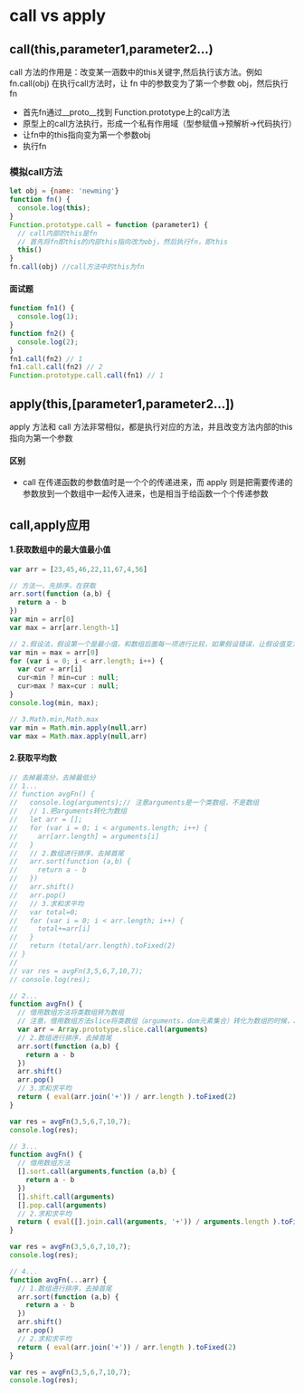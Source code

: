 # call vs apply

## call(this,parameter1,parameter2...)
call 方法的作用是：改变某一涵数中的this关键字,然后执行该方法。例如 fn.call(obj) 在执行call方法时，让 fn 中的参数变为了第一个参数 obj，然后执行fn

- 首先fn通过__proto__找到 Function.prototype上的call方法
- 原型上的call方法执行，形成一个私有作用域（型参赋值->预解析->代码执行）
- 让fn中的this指向变为第一个参数obj
- 执行fn

### 模拟call方法

```js
let obj = {name: 'newming'}
function fn() {
  console.log(this);
}
Function.prototype.call = function (parameter1) {
  // call内部的this是fn
  // 首先将fn即this的内部this指向改为obj，然后执行fn，即this
  this()
}
fn.call(obj) //call方法中的this为fn
```

#### 面试题

```js
function fn1() {
  console.log(1);
}
function fn2() {
  console.log(2);
}
fn1.call(fn2) // 1
fn1.call.call(fn2) // 2
Function.prototype.call.call(fn1) // 1
```

## apply(this,[parameter1,parameter2...])

apply 方法和 call 方法非常相似，都是执行对应的方法，并且改变方法内部的this指向为第一个参数

#### 区别
- call 在传递函数的参数值时是一个个的传递进来，而 apply 则是把需要传递的参数放到一个数组中一起传入进来，也是相当于给函数一个个传递参数

## call,apply应用

#### 1.获取数组中的最大值最小值
```js
var arr = [23,45,46,22,11,67,4,56]

// 方法一，先排序，在获取
arr.sort(function (a,b) {
  return a - b
})
var min = arr[0]
var max = arr[arr.length-1]

// 2.假设法，假设第一个是最小值，和数组后面每一项进行比较，如果假设错误，让假设值变为当前最小值
var min = max = arr[0]
for (var i = 0; i < arr.length; i++) {
  var cur = arr[i]
  cur<min ? min=cur : null;
  cur>max ? max=cur : null;
}
console.log(min, max);

// 3.Math.min,Math.max
var min = Math.min.apply(null,arr)
var max = Math.max.apply(null,arr)
```

#### 2.获取平均数
```js
// 去掉最高分，去掉最低分
// 1...
// function avgFn() {
//   console.log(arguments);// 注意arguments是一个类数组，不是数组
//   // 1.把arguments转化为数组
//   let arr = [];
//   for (var i = 0; i < arguments.length; i++) {
//     arr[arr.length] = arguments[i]
//   }
//   // 2.数组进行排序，去掉首尾
//   arr.sort(function (a,b) {
//     return a - b
//   })
//   arr.shift()
//   arr.pop()
//   // 3.求和求平均
//   var total=0;
//   for (var i = 0; i < arr.length; i++) {
//     total+=arr[i]
//   }
//   return (total/arr.length).toFixed(2)
// }
//
// var res = avgFn(3,5,6,7,10,7);
// console.log(res);

// 2...
function avgFn() {
  // 借用数组方法将类数组转为数组
  // 注意，借用数组方法slice将类数组（arguments，dom元素集合）转化为数组的时候，arguments在所以浏览器都兼容，dom元素集合在ie6~8不兼容，可以利用for循环实现兼容
  var arr = Array.prototype.slice.call(arguments)
  // 2.数组进行排序，去掉首尾
  arr.sort(function (a,b) {
    return a - b
  })
  arr.shift()
  arr.pop()
  // 3.求和求平均
  return ( eval(arr.join('+')) / arr.length ).toFixed(2)
}

var res = avgFn(3,5,6,7,10,7);
console.log(res);

// 3...
function avgFn() {
  // 借用数组方法
  [].sort.call(arguments,function (a,b) {
    return a - b
  })
  [].shift.call(arguments)
  [].pop.call(arguments)
  // 2.求和求平均
  return ( eval([].join.call(arguments, '+')) / arguments.length ).toFixed(2)
}

var res = avgFn(3,5,6,7,10,7);
console.log(res);

// 4...
function avgFn(...arr) {
  // 1.数组进行排序，去掉首尾
  arr.sort(function (a,b) {
    return a - b
  })
  arr.shift()
  arr.pop()
  // 2.求和求平均
  return ( eval(arr.join('+')) / arr.length ).toFixed(2)
}

var res = avgFn(3,5,6,7,10,7);
console.log(res);
```
